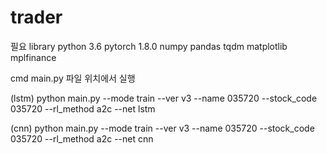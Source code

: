 # trader

필요 library
python 3.6
pytorch 1.8.0
numpy
pandas
tqdm
matplotlib
mplfinance

cmd main.py 파일 위치에서 실행 

(lstm)
python main.py --mode train --ver v3 --name 035720 --stock_code 035720 --rl_method a2c --net lstm

(cnn)
python main.py --mode train --ver v3 --name 035720 --stock_code 035720 --rl_method a2c --net cnn
